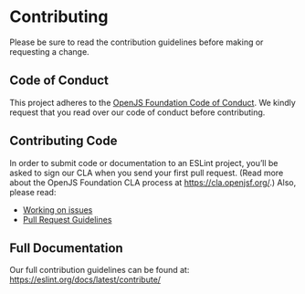 # Contributing

Please be sure to read the contribution guidelines before making or requesting a change.

## Code of Conduct

This project adheres to the [OpenJS Foundation Code of Conduct](https://eslint.org/conduct). We kindly request that you read over our code of conduct before contributing.

## Contributing Code

In order to submit code or documentation to an ESLint project, you’ll be asked to sign our CLA when you send your first pull request. (Read more about the OpenJS Foundation CLA process at <https://cla.openjsf.org/>.) Also, please read:

- [Working on issues](https://eslint.org/docs/latest/contribute/work-on-issue)
- [Pull Request Guidelines](https://eslint.org/docs/latest/contribute/pull-requests)

## Full Documentation

Our full contribution guidelines can be found at:
<https://eslint.org/docs/latest/contribute/>
